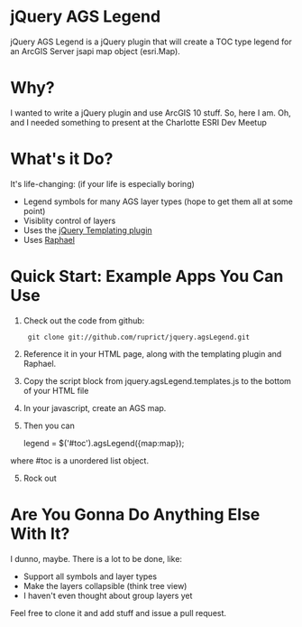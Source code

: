 jQuery AGS Legend
==================

jQuery AGS Legend is a jQuery plugin that will create a TOC type legend
for an ArcGIS Server jsapi map object (esri.Map).

Why?
====
I wanted to write a jQuery plugin and use ArcGIS 10 stuff.  So, here I am.
Oh, and I needed something to present at the Charlotte ESRI Dev Meetup


What's it Do?
======================

It's life-changing: (if your life is especially boring)

* Legend symbols for many AGS layer types (hope to get them all at some point)
* Visiblity control of layers
* Uses the [jQuery Templating plugin](http://github.com/jquery/jquery-tmpl)
* Uses [Raphael](http://raphaeljs.com/)


Quick Start: Example Apps You Can Use
=====================================

1. Check out the code from github:

        git clone git://github.com/ruprict/jquery.agsLegend.git

2. Reference it in your HTML page, along with the templating plugin and Raphael.

3. Copy the script block from jquery.agsLegend.templates.js to the bottom of your HTML file

4. In your javascript, create an AGS map.

5. Then you can
	
	legend = $('#toc').agsLegend({map:map});
	
where #toc is a unordered list object.

5. Rock out

Are You Gonna Do Anything Else With It?
=======================================
I dunno, maybe.  There is a lot to be done, like:

* Support all symbols and layer types
* Make the layers collapsible (think tree view)
* I haven't even thought about group layers yet

Feel free to clone it and add stuff and issue a pull request.

